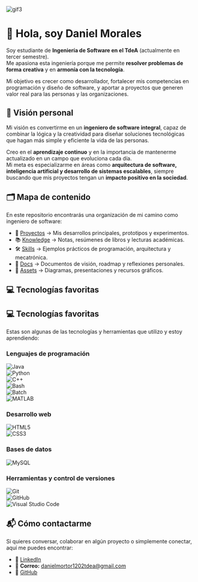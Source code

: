 <!--
**Danemoto9612/Danemoto9612** is a ✨ _special_ ✨ repository because its `README.md` (this file) appears on your GitHub profile.

Here are some ideas to get you started:

- 🔭 I’m currently working on ...
- 🌱 I’m currently learning ...
- 👯 I’m looking to collaborate on ...
- 🤔 I’m looking for help with ...
- 💬 Ask me about ...
- 📫 How to reach me: ...
- 😄 Pronouns: ...
- ⚡ Fun fact: ...
-->
![gif3](https://github.com/user-attachments/assets/912aff80-e7b7-4603-afa8-b82dadc794a4)

# 👋 Hola, soy Daniel Morales  

Soy estudiante de **Ingeniería de Software en el TdeA** (actualmente en tercer semestre).  
Me apasiona esta ingeniería porque me permite **resolver problemas de forma creativa** y en **armonía con la tecnología**.  

Mi objetivo es crecer como desarrollador, fortalecer mis competencias en programación y diseño de software, y aportar a proyectos que generen valor real para las personas y las organizaciones.  

## 🌟 Visión personal  

Mi visión es convertirme en un **ingeniero de software integral**, capaz de combinar la lógica y la creatividad para diseñar soluciones tecnológicas que hagan más simple y eficiente la vida de las personas.  

Creo en el **aprendizaje continuo** y en la importancia de mantenerme actualizado en un campo que evoluciona cada día.  
Mi meta es especializarme en áreas como **arquitectura de software, inteligencia artificial y desarrollo de sistemas escalables**, siempre buscando que mis proyectos tengan un **impacto positivo en la sociedad**.  

## 🗂️ Mapa de contenido  

En este repositorio encontrarás una organización de mi camino como ingeniero de software:  

- 🚀 [Proyectos](./projects/) → Mis desarrollos principales, prototipos y experimentos.  
- 📚 [Knowledge](./knowledge/) → Notas, resúmenes de libros y lecturas académicas.  
- 🛠️ [Skills](./skills/) → Ejemplos prácticos de programación, arquitectura y mecatrónica.  
- 📖 [Docs](./docs/) → Documentos de visión, roadmap y reflexiones personales.  
- 🎨 [Assets](./assets/) → Diagramas, presentaciones y recursos gráficos.  
## 💻 Tecnologías favoritas  

## 💻 Tecnologías favoritas  

Estas son algunas de las tecnologías y herramientas que utilizo y estoy aprendiendo:  

### Lenguajes de programación  
![Java](https://img.shields.io/badge/Java-ED8B00?style=for-the-badge&logo=openjdk&logoColor=white)  
![Python](https://img.shields.io/badge/Python-3776AB?style=for-the-badge&logo=python&logoColor=white)  
![C++](https://img.shields.io/badge/C++-00599C?style=for-the-badge&logo=cplusplus&logoColor=white)  
![Bash](https://img.shields.io/badge/Bash-4EAA25?style=for-the-badge&logo=gnubash&logoColor=white)  
![Batch](https://img.shields.io/badge/Batch-000000?style=for-the-badge&logo=windows&logoColor=white)  
![MATLAB](https://img.shields.io/badge/MATLAB-FF8200?style=for-the-badge&logo=Mathworks&logoColor=white)  

### Desarrollo web  
![HTML5](https://img.shields.io/badge/HTML5-E34F26?style=for-the-badge&logo=html5&logoColor=white)  
![CSS3](https://img.shields.io/badge/CSS3-1572B6?style=for-the-badge&logo=css3&logoColor=white)  

### Bases de datos  
![MySQL](https://img.shields.io/badge/MySQL-4479A1?style=for-the-badge&logo=mysql&logoColor=white)  

### Herramientas y control de versiones  
![Git](https://img.shields.io/badge/Git-F05032?style=for-the-badge&logo=git&logoColor=white)  
![GitHub](https://img.shields.io/badge/GitHub-181717?style=for-the-badge&logo=github&logoColor=white)  
![Visual Studio Code](https://img.shields.io/badge/VS%20Code-0078D4?style=for-the-badge&logo=visualstudiocode&logoColor=white)  

## 📬 Cómo contactarme  

Si quieres conversar, colaborar en algún proyecto o simplemente conectar, aquí me puedes encontrar:  

- 💼 [LinkedIn](https://www.linkedin.com/in/daniel-morales-499464204/)  
- 📧 **Correo:** danielmortor1202tdea@gmail.com 
- 🐙 [GitHub](https://github.com/Danemoto)  
